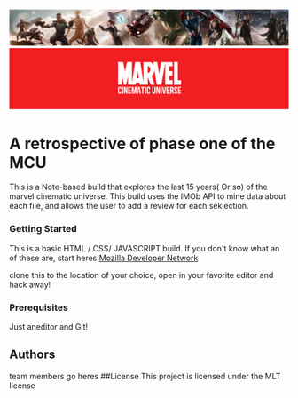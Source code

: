 ![All about the Marvel Universe!](marvel_banner.png "THE MCU")

# A retrospective of phase one of the MCU

This is a Note-based build that explores the last 15 years( Or so) of the marvel cinematic universe. This build uses the IMOb API to mine data about each file, and allows the user to add a review for each seklection.

### Getting Started 
This is a basic HTML / CSS/ JAVASCRIPT build. If you don't know what an of these are, start heres:[Mozilla Developer Network](https://www.markdownguide.org/basic-syntax/#overview)


clone this to the location of your choice, open in your favorite editor and hack away!

### Prerequisites 
Just aneditor and Git!

## Authors
team members go heres
##License 
This project is licensed under the MLT license 